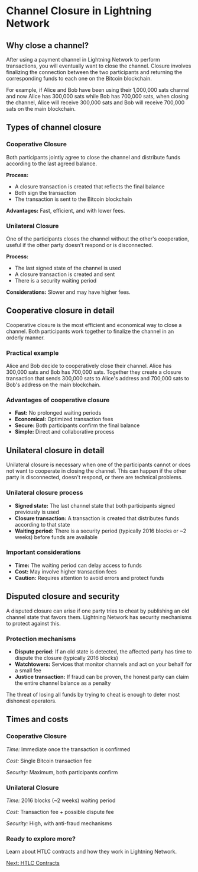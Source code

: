 # Channel Closure in Lightning Network

<div class="lightning-intro">

## Why close a channel?

<div class="intro-card">

After using a payment channel in Lightning Network to perform transactions, you will eventually want to close the channel. Closure involves finalizing the connection between the two participants and returning the corresponding funds to each one on the Bitcoin blockchain.

For example, if Alice and Bob have been using their 1,000,000 sats channel and now Alice has 300,000 sats while Bob has 700,000 sats, when closing the channel, Alice will receive 300,000 sats and Bob will receive 700,000 sats on the main blockchain.

</div>

## Types of channel closure

<div class="intro-card">

### **Cooperative Closure**

Both participants jointly agree to close the channel and distribute funds according to the last agreed balance.

**Process:**
- A closure transaction is created that reflects the final balance
- Both sign the transaction
- The transaction is sent to the Bitcoin blockchain

**Advantages:** Fast, efficient, and with lower fees.

### **Unilateral Closure**

One of the participants closes the channel without the other's cooperation, useful if the other party doesn't respond or is disconnected.

**Process:**
- The last signed state of the channel is used
- A closure transaction is created and sent
- There is a security waiting period

**Considerations:** Slower and may have higher fees.

</div>

## Cooperative closure in detail

<div class="intro-card">

Cooperative closure is the most efficient and economical way to close a channel. Both participants work together to finalize the channel in an orderly manner.

### Practical example

Alice and Bob decide to cooperatively close their channel. Alice has 300,000 sats and Bob has 700,000 sats. Together they create a closure transaction that sends 300,000 sats to Alice's address and 700,000 sats to Bob's address on the main blockchain.

### Advantages of cooperative closure

- **Fast:** No prolonged waiting periods
- **Economical:** Optimized transaction fees
- **Secure:** Both participants confirm the final balance
- **Simple:** Direct and collaborative process

</div>

## Unilateral closure in detail

<div class="intro-card">

Unilateral closure is necessary when one of the participants cannot or does not want to cooperate in closing the channel. This can happen if the other party is disconnected, doesn't respond, or there are technical problems.

### Unilateral closure process

- **Signed state:** The last channel state that both participants signed previously is used
- **Closure transaction:** A transaction is created that distributes funds according to that state
- **Waiting period:** There is a security period (typically 2016 blocks or ~2 weeks) before funds are available

### Important considerations

- **Time:** The waiting period can delay access to funds
- **Cost:** May involve higher transaction fees
- **Caution:** Requires attention to avoid errors and protect funds

</div>

## Disputed closure and security

<div class="intro-card">

A disputed closure can arise if one party tries to cheat by publishing an old channel state that favors them. Lightning Network has security mechanisms to protect against this.

### Protection mechanisms

- **Dispute period:** If an old state is detected, the affected party has time to dispute the closure (typically 2016 blocks)
- **Watchtowers:** Services that monitor channels and act on your behalf for a small fee
- **Justice transaction:** If fraud can be proven, the honest party can claim the entire channel balance as a penalty

The threat of losing all funds by trying to cheat is enough to deter most dishonest operators.

</div>

## Times and costs

<div class="intro-card">

### **Cooperative Closure**

*Time:* Immediate once the transaction is confirmed

*Cost:* Single Bitcoin transaction fee

*Security:* Maximum, both participants confirm

### **Unilateral Closure**

*Time:* 2016 blocks (~2 weeks) waiting period

*Cost:* Transaction fee + possible dispute fee

*Security:* High, with anti-fraud mechanisms

</div>

<div class="intro-card">

### Ready to explore more?

Learn about HTLC contracts and how they work in Lightning Network.

[Next: HTLC Contracts](/htlc-contracts)

</div>

</div>


